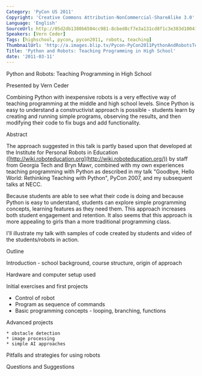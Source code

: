 ```yaml
---
Category: 'PyCon US 2011'
Copyright: 'Creative Commons Attribution-NonCommercial-ShareAlike 3.0'
Language: 'English'
SourceUrl: http://05d2db1380b6504cc981-8cbed8cf7e3a131cd8f1c3e383d10041.r93.cf2.rackcdn.com/pycon-us-2011/413_python-and-robots-teaching-programming-in-high-school.mp4
Speakers: [Vern Ceder]
Tags: [highschool, pycon, pycon2011, robots, teaching]
ThumbnailUrl: 'http://a.images.blip.tv/Pycon-PyCon2011PythonAndRobotsTeachingProgrammingInHighSchool378.png'
Title: 'Python and Robots: Teaching Programming in High School'
date: '2011-03-11'
---
```

Python and Robots: Teaching Programming in High School

Presented by Vern Ceder

Combining Python with inexpensive robots is a very effective way of teaching
programming at the middle and high school levels. Since Python is easy to
understand a constructivist approach is possible - students learn by creating
and running simple programs, observing the results, and then modifying their
code to fix bugs and add functionality.

Abstract

The approach suggested in this talk is partly based upon that developed at the
Institute for Personal Robots in Education
([http://wiki.roboteducation.org](http://wiki.roboteducation.org/)) by staff
from Georgia Tech and Bryn Mawr, combined with my own experiences teaching
programming with Python as described in my talk "Goodbye, Hello World:
Rethinking Teaching with Python", PyCon 2007, and my subsequent talks at NECC.

Because students are able to see what their code is doing and because Python
is easy to understand, students can explore simple programming concepts,
learning features as they need them. This approach increases both student
engagement and retention. It also seems that this approach is more appealing
to girls than a more traditional programming class.

I'll illustrate my talk with samples of code created by students and video of
the students/robots in action.

Outline

Introduction - school background, course structure, origin of approach

Hardware and computer setup used

Initial exercises and first projects

  * Control of robot 
  * Program as sequence of commands 
  * Basic programming concepts - looping, branching, functions 

Advanced projects

    * obstacle detection 
    * image processing 
    * simple AI approaches 

Pitfalls and strategies for using robots

Questions and Suggestions
